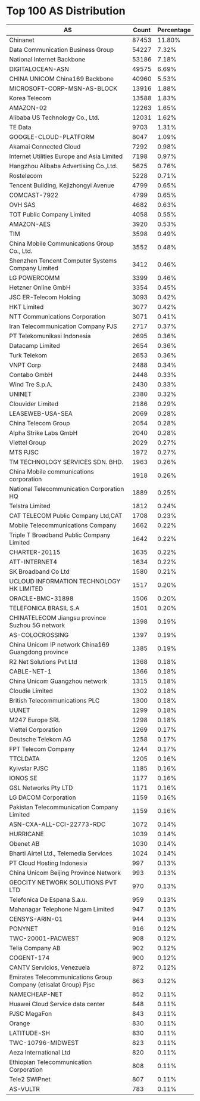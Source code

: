 # Top 100 AS Distribution
| AS | Count | Percentage |
|----|----|----|
| Chinanet | 87453 | 11.80% |
| Data Communication Business Group | 54227 | 7.32% |
| National Internet Backbone | 53186 | 7.18% |
| DIGITALOCEAN-ASN | 49575 | 6.69% |
| CHINA UNICOM China169 Backbone | 40960 | 5.53% |
| MICROSOFT-CORP-MSN-AS-BLOCK | 13916 | 1.88% |
| Korea Telecom | 13588 | 1.83% |
| AMAZON-02 | 12263 | 1.65% |
| Alibaba US Technology Co., Ltd. | 12031 | 1.62% |
| TE Data | 9703 | 1.31% |
| GOOGLE-CLOUD-PLATFORM | 8047 | 1.09% |
| Akamai Connected Cloud | 7292 | 0.98% |
| Internet Utilities Europe and Asia Limited | 7198 | 0.97% |
| Hangzhou Alibaba Advertising Co.,Ltd. | 5625 | 0.76% |
| Rostelecom | 5228 | 0.71% |
| Tencent Building, Kejizhongyi Avenue | 4799 | 0.65% |
| COMCAST-7922 | 4799 | 0.65% |
| OVH SAS | 4682 | 0.63% |
| TOT Public Company Limited | 4058 | 0.55% |
| AMAZON-AES | 3920 | 0.53% |
| TIM | 3598 | 0.49% |
| China Mobile Communications Group Co., Ltd. | 3552 | 0.48% |
| Shenzhen Tencent Computer Systems Company Limited | 3412 | 0.46% |
| LG POWERCOMM | 3399 | 0.46% |
| Hetzner Online GmbH | 3354 | 0.45% |
| JSC ER-Telecom Holding | 3093 | 0.42% |
| HKT Limited | 3077 | 0.42% |
| NTT Communications Corporation | 3071 | 0.41% |
| Iran Telecommunication Company PJS | 2717 | 0.37% |
| PT Telekomunikasi Indonesia | 2695 | 0.36% |
| Datacamp Limited | 2654 | 0.36% |
| Turk Telekom | 2653 | 0.36% |
| VNPT Corp | 2488 | 0.34% |
| Contabo GmbH | 2448 | 0.33% |
| Wind Tre S.p.A. | 2430 | 0.33% |
| UNINET | 2380 | 0.32% |
| Clouvider Limited | 2186 | 0.29% |
| LEASEWEB-USA-SEA | 2069 | 0.28% |
| China Telecom Group | 2054 | 0.28% |
| Alpha Strike Labs GmbH | 2040 | 0.28% |
| Viettel Group | 2029 | 0.27% |
| MTS PJSC | 1972 | 0.27% |
| TM TECHNOLOGY SERVICES SDN. BHD. | 1963 | 0.26% |
| China Mobile communications corporation | 1918 | 0.26% |
| National Telecommunication Corporation HQ | 1889 | 0.25% |
| Telstra Limited | 1812 | 0.24% |
| CAT TELECOM Public Company Ltd,CAT | 1708 | 0.23% |
| Mobile Telecommunications Company | 1662 | 0.22% |
| Triple T Broadband Public Company Limited | 1642 | 0.22% |
| CHARTER-20115 | 1635 | 0.22% |
| ATT-INTERNET4 | 1634 | 0.22% |
| SK Broadband Co Ltd | 1580 | 0.21% |
| UCLOUD INFORMATION TECHNOLOGY HK LIMITED | 1517 | 0.20% |
| ORACLE-BMC-31898 | 1506 | 0.20% |
| TELEFONICA BRASIL S.A | 1501 | 0.20% |
| CHINATELECOM Jiangsu province Suzhou 5G network | 1398 | 0.19% |
| AS-COLOCROSSING | 1397 | 0.19% |
| China Unicom IP network China169 Guangdong province | 1385 | 0.19% |
| R2 Net Solutions Pvt Ltd | 1368 | 0.18% |
| CABLE-NET-1 | 1366 | 0.18% |
| China Unicom Guangzhou network | 1315 | 0.18% |
| Cloudie Limited | 1302 | 0.18% |
| British Telecommunications PLC | 1300 | 0.18% |
| UUNET | 1299 | 0.18% |
| M247 Europe SRL | 1298 | 0.18% |
| Viettel Corporation | 1269 | 0.17% |
| Deutsche Telekom AG | 1258 | 0.17% |
| FPT Telecom Company | 1244 | 0.17% |
| TTCLDATA | 1205 | 0.16% |
| Kyivstar PJSC | 1185 | 0.16% |
| IONOS SE | 1177 | 0.16% |
| GSL Networks Pty LTD | 1171 | 0.16% |
| LG DACOM Corporation | 1159 | 0.16% |
| Pakistan Telecommunication Company Limited | 1159 | 0.16% |
| ASN-CXA-ALL-CCI-22773-RDC | 1072 | 0.14% |
| HURRICANE | 1039 | 0.14% |
| Obenet AB | 1030 | 0.14% |
| Bharti Airtel Ltd., Telemedia Services | 1024 | 0.14% |
| PT Cloud Hosting Indonesia | 997 | 0.13% |
| China Unicom Beijing Province Network | 993 | 0.13% |
| GEOCITY NETWORK SOLUTIONS PVT LTD | 970 | 0.13% |
| Telefonica De Espana S.a.u. | 959 | 0.13% |
| Mahanagar Telephone Nigam Limited | 947 | 0.13% |
| CENSYS-ARIN-01 | 944 | 0.13% |
| PONYNET | 916 | 0.12% |
| TWC-20001-PACWEST | 908 | 0.12% |
| Telia Company AB | 902 | 0.12% |
| COGENT-174 | 900 | 0.12% |
| CANTV Servicios, Venezuela | 872 | 0.12% |
| Emirates Telecommunications Group Company (etisalat Group) Pjsc | 863 | 0.12% |
| NAMECHEAP-NET | 852 | 0.11% |
| Huawei Cloud Service data center | 848 | 0.11% |
| PJSC MegaFon | 843 | 0.11% |
| Orange | 830 | 0.11% |
| LATITUDE-SH | 830 | 0.11% |
| TWC-10796-MIDWEST | 823 | 0.11% |
| Aeza International Ltd | 820 | 0.11% |
| Ethiopian Telecommunication Corporation | 808 | 0.11% |
| Tele2 SWIPnet | 807 | 0.11% |
| AS-VULTR | 783 | 0.11% |
